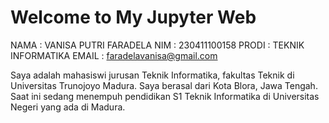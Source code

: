 # Welcome to My Jupyter Web

NAMA : VANISA PUTRI FARADELA
NIM : 230411100158
PRODI : TEKNIK INFORMATIKA
EMAIL : faradelavanisa@gmail.com

Saya adalah mahasiswi jurusan Teknik Informatika, fakultas Teknik di Universitas Trunojoyo Madura. Saya berasal dari Kota Blora, Jawa Tengah. Saat ini sedang menempuh pendidikan S1 Teknik Informatika di Universitas Negeri yang ada di Madura.